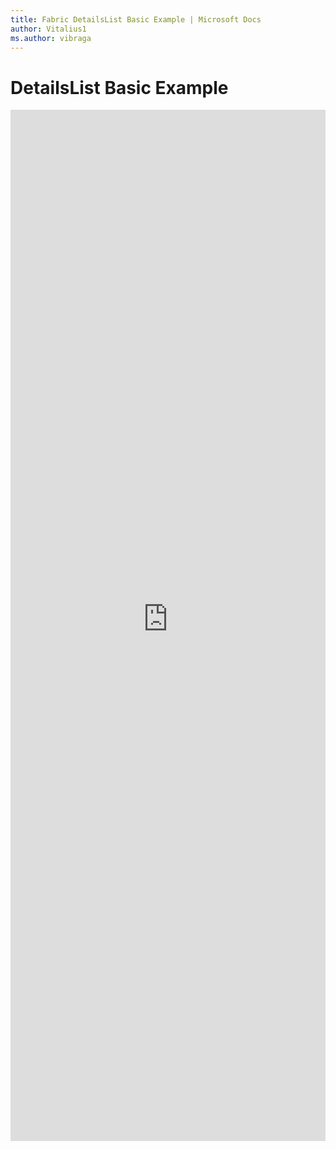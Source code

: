 ```yaml
---
title: Fabric DetailsList Basic Example | Microsoft Docs
author: Vitalius1
ms.author: vibraga
---
```


# DetailsList Basic Example

<iframe 
    title='DetailsList Basic Example'
    src='https://fabricweb.z5.web.core.windows.net/pr-deploy-site/refs/heads/master/fabric-website-resources/dist/index.html#/examples/detailslist/basic?docsExample=true'
    frameborder='no'
    height='1650'
    style='width: 100%;'
>